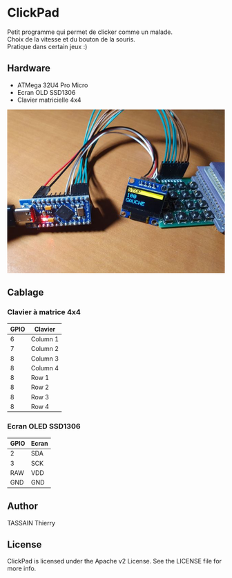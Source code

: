 # ClickPad

Petit programme qui permet de clicker comme un malade.  
Choix de la vitesse et du bouton de la souris.  
Pratique dans certain jeux :)

## Hardware

- ATMega 32U4 Pro Micro
- Ecran OLD SSD1306
- Clavier matricielle 4x4



![ClickPad](https://github.com/ttassain/ClickPad/blob/main/blob/clickpad.jpg?raw=true)

## Cablage

### Clavier à matrice 4x4

| GPIO | Clavier |
| --- | ----------- |
| 6 | Column 1 |
| 7 | Column 2 |
| 8 | Column 3 |
| 8 | Column 4 |
| 8 | Row 1 |
| 8 | Row 2 |
| 8 | Row 3 |
| 8 | Row 4 |

### Ecran OLED SSD1306

| GPIO | Ecran |
| --- | ----------- |
| 2 | SDA |
| 3 | SCK |
| RAW | VDD |
| GND | GND |


## Author

TASSAIN Thierry

## License

ClickPad is licensed under the Apache v2 License. See the LICENSE file for more info.